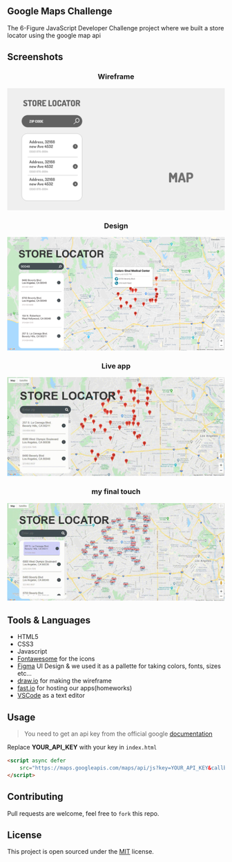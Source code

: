 ## Google Maps Challenge

The 6-Figure JavaScript Developer Challenge project where we built a store locator using the google map api

## Screenshots
<p align="center">
    <h3 align="center">Wireframe</h3>
    <img src="screenshots/wireframe.png" alt="wireframe" />
</p>
<p align="center">
    <h3 align="center">Design</h3>
    <img src="screenshots/store-locator.png" alt="UI design" />
</p>
<p align="center">
    <h3 align="center">Live app</h3>
    <img src="screenshots/demo.gif" alt="live app" />
</p>
<p align="center">
    <h3 align="center">my final touch</h3>
    <img src="screenshots/myTouch.gif" alt="my final touch" />
</p>

## Tools & Languages
- HTML5
- CSS3
- Javascript
- [Fontawesome](https://fontawesome.com/) for the icons
- [Figma](https://www.figma.com/) UI Design & we used it as a pallette for taking colors, fonts, sizes etc...
- [draw.io](https://app.diagrams.net/) for making the wireframe
- [fast.io](https://go.fast.io/) for hosting our apps(homeworks)
- [VSCode](https://code.visualstudio.com/) as a text editor

## Usage
>You need to get an api key from the official google [documentation](https://developers.google.com/maps/documentation/javascript/get-api-key)
>
Replace __YOUR_API_KEY__ with your key in ```index.html```
```html
<script async defer
    src="https://maps.googleapis.com/maps/api/js?key=YOUR_API_KEY&callback=initMap">
</script>
```

## Contributing
Pull requests are welcome, feel free to ```fork``` this repo.

## License
This project is open sourced under the [MIT](https://opensource.org/licenses/MIT) license.
